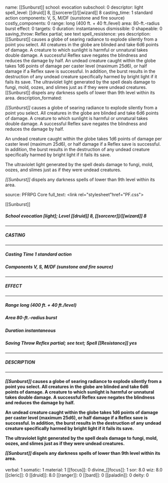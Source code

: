 name: [[Sunburst]]
school: evocation
subschool: 0
descriptor: light
spell_level: [[druid]] 8, [[sorcerer]]/[[wizard]] 8
casting_time: 1 standard action
components: V, S, M/DF (sunstone and fire source)
costly_components: 0
range: long (400 ft. + 40 ft./level)
area: 80-ft.-radius burst
effect: 0
targets: 0
duration: instantaneous
dismissible: 0
shapeable: 0
saving_throw: Reflex partial; see text
spell_resistence: yes
description: [[Sunburst]] causes a globe of searing radiance to explode silently from a point you select. All creatures in the globe are blinded and take 6d6 points of damage. A creature to which sunlight is harmful or unnatural takes double damage. A successful Reflex save negates the blindness and reduces the damage by half.  An undead creature caught within the globe takes 1d6 points of damage per caster level (maximum 25d6), or half damage if a Reflex save is successful. In addition, the burst results in the destruction of any undead creature specifically harmed by bright light if it fails its save.  The ultraviolet light generated by the spell deals damage to fungi, mold, oozes, and slimes just as if they were undead creatures.  [[Sunburst]] dispels any darkness spells of lower than 9th level within its area.
description_formated: <p><i>[[Sunburst]]</i> causes a globe of searing radiance to explode silently from a point you select. All creatures in the globe are blinded and take 6d6 points of damage. A creature to which sunlight is harmful or unnatural takes double damage. A successful Reflex save negates the blindness and reduces the damage by half.</p><p>An undead creature caught within the globe takes 1d6 points of damage per caster level (maximum 25d6), or half damage if a Reflex save is successful. In addition, the burst results in the destruction of any undead creature specifically harmed by bright light if it fails its save.</p><p>The ultraviolet light generated by the spell deals damage to fungi, mold, oozes, and slimes just as if they were undead creatures.</p><p><i>[[Sunburst]]</i> dispels any darkness spells of lower than 9th level within its area.</p>
source: PFRPG Core
full_text: <link rel="stylesheet"href="PF.css"><div class="heading"><p class="alignleft">[[Sunburst]]</p><div style="clear: both;"></div></div><div><h5><b>School </b>evocation [light]; <b>Level </b>[[druid]] 8, [[sorcerer]]/[[wizard]] 8</h5></div><hr/><div><h5><b>CASTING</b></h5></div><hr/><div><h5><b>Casting Time </b>1 standard action</h5><h5><b>Components </b>V, S, M/DF (sunstone and fire source)</h5></div><hr/><div><h5><b>EFFECT</b></h5></div><hr/><div><h5><b>Range </b>long (400 ft. + 40 ft./level)</h5><h5><b>Area </b>80-ft.-radius burst</h5><h5><b>Duration </b>instantaneous</h5><h5><b>Saving Throw </b>Reflex partial; see text; <b>Spell [[Resistance]] </b>yes</h5></div><hr/><div><h5><b>DESCRIPTION</b></h5></div><hr/><div><h4><p><i>[[Sunburst]]</i> causes a globe of searing radiance to explode silently from a point you select. All creatures in the globe are blinded and take 6d6 points of damage. A creature to which sunlight is harmful or unnatural takes double damage. A successful Reflex save negates the blindness and reduces the damage by half.</p><p>An undead creature caught within the globe takes 1d6 points of damage per caster level (maximum 25d6), or half damage if a Reflex save is successful. In addition, the burst results in the destruction of any undead creature specifically harmed by bright light if it fails its save.</p><p>The ultraviolet light generated by the spell deals damage to fungi, mold, oozes, and slimes just as if they were undead creatures.</p><p><i>[[Sunburst]]</i> dispels any darkness spells of lower than 9th level within its area.</p></h4></div>
verbal: 1
somatic: 1
material: 1
[[focus]]: 0
divine_[[focus]]: 1
sor: 8.0
wiz: 8.0
[[cleric]]: 0
[[druid]]: 8.0
[[ranger]]: 0
[[bard]]: 0
[[paladin]]: 0
deity: 0

